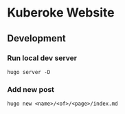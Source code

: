 # Kuberoke Website

## Development
### Run local dev server
`hugo server -D`

### Add new post
`hugo new <name>/<of>/<page>/index.md`